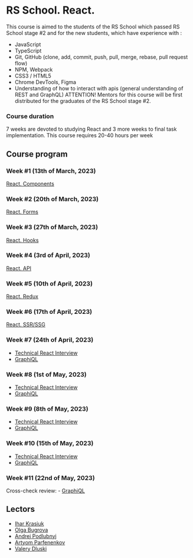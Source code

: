 # RS School. React.
This course is aimed to the students of the RS School which passed RS School stage #2 and for the new students, which have experience with :
- JavaScript
- TypeScript
- Git, GitHub (clone, add, commit, push, pull, merge, rebase, pull request flow)
- NPM, Webpack
- CSS3 / HTML5
- Chrome DevTools, Figma
- Understanding of how to interact with apis (general understanding of REST and GraphQL)
ATTENTION! Mentors for this course will be first distributed for the graduates of the RS School stage #2.

### Course duration
7 weeks are devoted to studying React and 3 more weeks to final task implementation. This course requires 20-40 hours per week

## Course program
### Week #1 (13th of March, 2023)
[React. Components](modules/module01)

### Week #2 (20th of March, 2023)
[React. Forms](modules/module02)

### Week #3 (27th of March, 2023)
[React. Hooks](modules/module03)

### Week #4 (3rd of April, 2023)
[React. API](modules/module04)

### Week #5 (10th of April, 2023)
[React. Redux](modules/module05)

### Week #6 (17th of April, 2023)
[React. SSR/SSG](modules/module06)

### Week #7 (24th of April, 2023)
- [Technical React Interview](interview.md)
- [GraphiQL](modules/graphiql.md)

### Week #8 (1st of May, 2023)
- [Technical React Interview](interview.md)
- [GraphiQL](modules/graphiql.md)

### Week #9 (8th of May, 2023)
- [Technical React Interview](interview.md)
- [GraphiQL](modules/graphiql.md)

### Week #10 (15th of May, 2023)
- [Technical React Interview](interview.md)
- [GraphiQL](modules/graphiql.md)

### Week #11 (22nd of May, 2023)
Cross-check review: - [GraphiQL](modules/graphiql.md)


## Lectors
- [Ihar Krasiuk](https://github.com/ragingyngvarr)
- [Olga Bugrova](https://github.com/lyolya95)
- [Andrej Podlubnyj](https://github.com/andron13) 
- [Artyom Parfenenkov](https://github.com/ParfenenkovEdit)
- [Valery Dluski](https://github.com/valerydluski)
